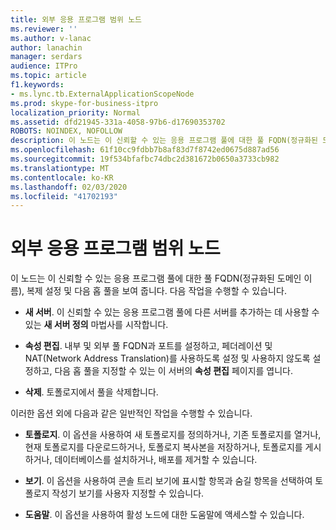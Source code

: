 ```yaml
---
title: 외부 응용 프로그램 범위 노드
ms.reviewer: ''
ms.author: v-lanac
author: lanachin
manager: serdars
audience: ITPro
ms.topic: article
f1.keywords:
- ms.lync.tb.ExternalApplicationScopeNode
ms.prod: skype-for-business-itpro
localization_priority: Normal
ms.assetid: dfd21945-331a-4058-97b6-d17690353702
ROBOTS: NOINDEX, NOFOLLOW
description: 이 노드는 이 신뢰할 수 있는 응용 프로그램 풀에 대한 풀 FQDN(정규화된 도메인 이름), 복제 설정 및 다음 홉 풀을 보여 줍니다. 다음 작업을 수행할 수 있습니다.
ms.openlocfilehash: 61f10cc9fdbb7b8af83d7f8742ed0675d887ad56
ms.sourcegitcommit: 19f534bfafbc74dbc2d381672b0650a3733cb982
ms.translationtype: MT
ms.contentlocale: ko-KR
ms.lasthandoff: 02/03/2020
ms.locfileid: "41702193"
---
```

# <a name="external-application-scope-node"></a>외부 응용 프로그램 범위 노드
 
이 노드는 이 신뢰할 수 있는 응용 프로그램 풀에 대한 풀 FQDN(정규화된 도메인 이름), 복제 설정 및 다음 홉 풀을 보여 줍니다. 다음 작업을 수행할 수 있습니다.
  
- **새 서버**. 이 신뢰할 수 있는 응용 프로그램 풀에 다른 서버를 추가하는 데 사용할 수 있는 **새 서버 정의** 마법사를 시작합니다.
    
- **속성 편집**. 내부 및 외부 풀 FQDN과 포트를 설정하고, 페더레이션 및 NAT(Network Address Translation)를 사용하도록 설정 및 사용하지 않도록 설정하고, 다음 홉 풀을 지정할 수 있는 이 서버의 **속성 편집** 페이지를 엽니다.
    
- **삭제**. 토폴로지에서 풀을 삭제합니다.
    
이러한 옵션 외에 다음과 같은 일반적인 작업을 수행할 수 있습니다.
  
- **토폴로지**. 이 옵션을 사용하여 새 토폴로지를 정의하거나, 기존 토폴로지를 열거나, 현재 토폴로지를 다운로드하거나, 토폴로지 복사본을 저장하거나, 토폴로지를 게시하거나, 데이터베이스를 설치하거나, 배포를 제거할 수 있습니다.
    
- **보기**. 이 옵션을 사용하여 콘솔 트리 보기에 표시할 항목과 숨길 항목을 선택하여 토폴로지 작성기 보기를 사용자 지정할 수 있습니다.
    
- **도움말**. 이 옵션을 사용하여 활성 노드에 대한 도움말에 액세스할 수 있습니다.
    

